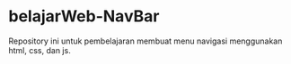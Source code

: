 # belajarWeb-NavBar
Repository ini untuk pembelajaran membuat menu navigasi menggunakan html, css, dan js.
